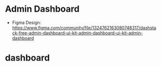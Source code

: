 # Admin Dashboard

- Figma Design: https://www.figma.com/community/file/1324762163080748317/dashstack-free-admin-dashboard-ui-kit-admin-dashboard-ui-kit-admin-dashboard
# dashboard

